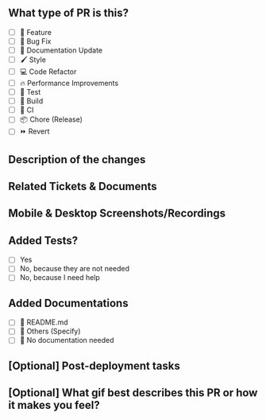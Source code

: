 ## What type of PR is this?
- [ ] 🍕 Feature 
- [ ] 🐛 Bug Fix
- [ ] 📖 Documentation Update
- [ ] 🖌️ Style
- [ ] 💻 Code Refactor
- [ ] 🔥 Performance Improvements
- [ ] 🧪 Test
- [ ] 🤖 Build
- [ ] 🔁 CI
- [ ] 📦 Chore (Release)
- [ ] ⏩ Revert
## Description of the changes

## Related Tickets & Documents

## Mobile & Desktop Screenshots/Recordings

## Added Tests?
- [ ] Yes
- [ ] No, because they are not needed
- [ ] No, because I need help
## Added Documentations
- [ ] 📜 README.md
- [ ] 🔖 Others (Specify)
- [ ] 🙅 No documentation needed
## [Optional] Post-deployment tasks

## [Optional] What gif best describes this PR or how it makes you feel?
